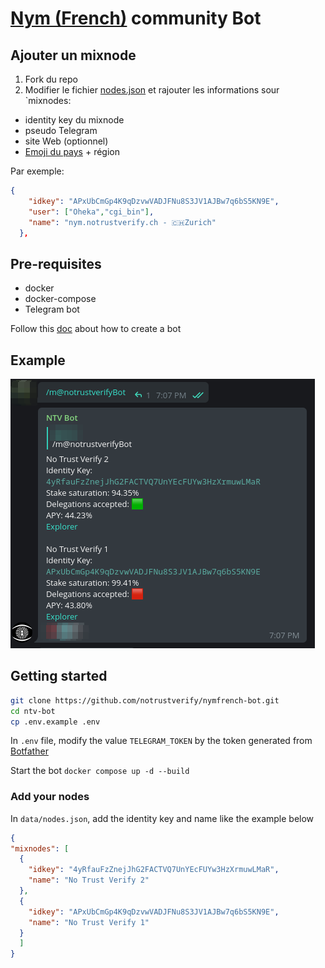# [Nym (French)](https://t.me/nymfrench) community Bot

## Ajouter un mixnode

1. Fork du repo
2. Modifier le fichier [nodes.json](data/nodes.json) et rajouter les informations sour `mixnodes:

  * identity key du mixnode
  * pseudo Telegram 
  * site Web (optionnel)
  * [Emoji du pays](https://emojipedia.org/flags/) + région

Par exemple:
```json
{
    "idkey": "APxUbCmGp4K9qDzvwVADJFNu8S3JV1AJBw7q6bS5KN9E",
    "user": ["Oheka","cgi_bin"],
    "name": "nym.notrustverify.ch - 🇨🇭Zurich"
  },
```

## Pre-requisites

- docker
- docker-compose
- Telegram bot

Follow this [doc](https://core.telegram.org/bots#6-botfather) about how to create a bot

## Example

![](./resources/img/example.png)

## Getting started

```bash
git clone https://github.com/notrustverify/nymfrench-bot.git
cd ntv-bot
cp .env.example .env

```
In `.env` file, modify the value `TELEGRAM_TOKEN` by the token generated from [Botfather](https://t.me/botfather)

Start the bot `docker compose up -d --build`


### Add your nodes

In `data/nodes.json`, add the identity key and name like the example below

```json
{
"mixnodes": [
  {
    "idkey": "4yRfauFzZnejJhG2FACTVQ7UnYEcFUYw3HzXrmuwLMaR",
    "name": "No Trust Verify 2"
  },
  {
    "idkey": "APxUbCmGp4K9qDzvwVADJFNu8S3JV1AJBw7q6bS5KN9E",
    "name": "No Trust Verify 1"
  }
  ]
}
```

